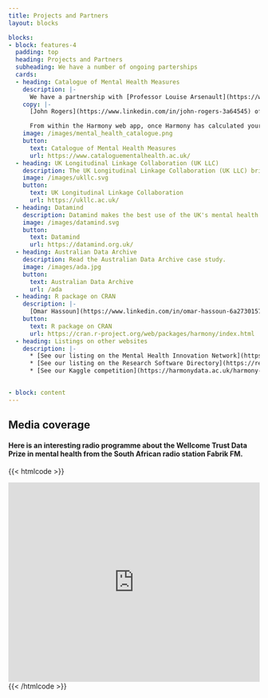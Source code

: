 ```yaml
---
title: Projects and Partners
layout: blocks

blocks:
- block: features-4
  padding: top
  heading: Projects and Partners
  subheading: We have a number of ongoing parterships
  cards: 
  - heading: Catalogue of Mental Health Measures
    description: |-
      We have a partnership with [Professor Louise Arsenault](https://www.kcl.ac.uk/people/louise-arseneault) at the [Catalogue of Mental Health Measures](https://www.cataloguementalhealth.ac.uk/).
    copy: |- 
      [John Rogers](https://www.linkedin.com/in/john-rogers-3a64545) of [Delosis](https://www.delosis.com/), who developed the Catalogue of Mental Health Measures, is working on Harmony on software development.

      From within the Harmony web app, once Harmony has calculated your matches, you can click the Mental Health Catalogue logo to search for studies using a particular instrument. We are working on a bidirectional integration with the Mental Health Catalogue.
    image: /images/mental_health_catalogue.png
    button:
      text: Catalogue of Mental Health Measures
      url: https://www.cataloguementalhealth.ac.uk/
  - heading: UK Longitudinal Linkage Collaboration (UK LLC)
    description: The UK Longitudinal Linkage Collaboration (UK LLC) brings together information from longitudinal study volunteers with their routine records. 
    image: /images/ukllc.svg
    button:
      text: UK Longitudinal Linkage Collaboration
      url: https://ukllc.ac.uk/
  - heading: Datamind
    description: Datamind makes the best use of the UK's mental health data by enabling coordinated research with the ultimate aim of improving people's lives.
    image: /images/datamind.svg
    button:
      text: Datamind
      url: https://datamind.org.uk/
  - heading: Australian Data Archive
    description: Read the Australian Data Archive case study.
    image: /images/ada.jpg
    button:
      text: Australian Data Archive
      url: /ada
  - heading: R package on CRAN
    description: |-
      [Omar Hassoun](https://www.linkedin.com/in/omar-hassoun-6a2730157/) has worked on the R package on CRAN.
    button:
      text: R package on CRAN
      url: https://cran.r-project.org/web/packages/harmony/index.html
  - heading: Listings on other websites
    description: |-
      * [See our listing on the Mental Health Innovation Network](https://www.mhinnovation.net/resources/harmony)
      * [See our listing on the Research Software Directory](https://research-software-directory.org/software/harmony)
      * [See our Kaggle competition](https://harmonydata.ac.uk/harmony-on-kaggle/)
      

- block: content
---
```



## Media coverage

#### Here is an interesting radio programme about the Wellcome Trust Data Prize in mental health from the South African radio station Fabrik FM.

{{< htmlcode >}}

<iframe id="inlineFrameExample" title="Inline Frame Example" src="https://echocast.fabrik.fm/9qY6RR97RmW37q" width="300" height="400" style="box-sizing: border-box; border: none; font-size: 17px; font-style: inherit; font-weight: inherit; margin: 0px; outline: 0px; padding: 0px; vertical-align: baseline; max-width: 100%; width: 550px; line-height: 1;"></iframe>
{{< /htmlcode >}}

